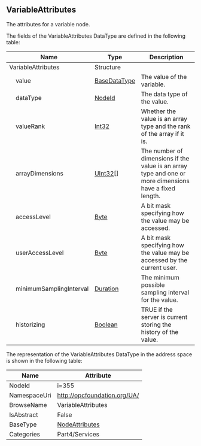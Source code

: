 <!-- datatype -->
## VariableAttributes
The attributes for a variable node.  
<!-- end of description -->
The fields of the VariableAttributes DataType are defined in the following table:  

|Name|Type|Description|
|---|---|---|
|VariableAttributes|Structure||
|&nbsp;&nbsp;&nbsp;&nbsp;value|[BaseDataType](../../../Part3/DataTypes/BaseDataType/readme.md)|The value of the variable.|
|&nbsp;&nbsp;&nbsp;&nbsp;dataType|[NodeId](../../../Part3/DataTypes/NodeId/readme.md)|The data type of the value.|
|&nbsp;&nbsp;&nbsp;&nbsp;valueRank|[Int32](../../../Part3/DataTypes/Int32/readme.md)|Whether the value is an array type and the rank of the array if it is.|
|&nbsp;&nbsp;&nbsp;&nbsp;arrayDimensions|[UInt32](../../../Part3/DataTypes/UInt32/readme.md)[]|The number of dimensions if the value is an array type and one or more dimensions have a fixed length.|
|&nbsp;&nbsp;&nbsp;&nbsp;accessLevel|[Byte](../../../Part3/DataTypes/Byte/readme.md)|A bit mask specifying how the value may be accessed.|
|&nbsp;&nbsp;&nbsp;&nbsp;userAccessLevel|[Byte](../../../Part3/DataTypes/Byte/readme.md)|A bit mask specifying how the value may be accessed by the current user.|
|&nbsp;&nbsp;&nbsp;&nbsp;minimumSamplingInterval|[Duration](../../../Part3/DataTypes/Duration/readme.md)|The minimum possible sampling interval for the value.|
|&nbsp;&nbsp;&nbsp;&nbsp;historizing|[Boolean](../../../Part3/DataTypes/Boolean/readme.md)|TRUE if the server is current storing the history of the value.|

The representation of the VariableAttributes DataType in the address space is shown in the following table:  

|Name|Attribute|
|---|---|
|NodeId|i=355|
|NamespaceUri|http://opcfoundation.org/UA/|
|BrowseName|VariableAttributes|
|IsAbstract|False|
|BaseType|[NodeAttributes](../../../Part4/Services/NodeAttributes/readme.md)|
|Categories|Part4/Services|

